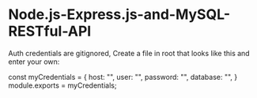 # Node.js-Express.js-and-MySQL-RESTful-API
Auth credentials are gitignored, Create a file in root that 
looks like this and enter your own: 

const myCredentials = {
    host: "<insert host here>",
    user: "<insert username here>",
    password: "<insert password here>",
    database: "<insert database here>",
}
module.exports = myCredentials;
